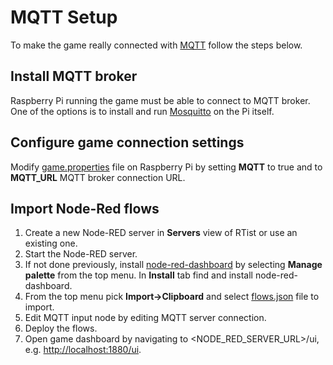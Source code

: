 # MQTT Setup
To make the game really connected with [MQTT](http://mqtt.org/) follow the steps below.
## Install MQTT broker
Raspberry Pi running the game must be able to connect to MQTT broker. One of the options is to install and run [Mosquitto](https://mosquitto.org/download/) on the Pi itself.

## Configure game connection settings
Modify [game.properties](game.properties) file on Raspberry Pi by setting 
**MQTT**  to true and to **MQTT_URL** MQTT broker connection URL.

## Import Node-Red flows
1. Create a new Node-RED server in **Servers** view of RTist or use an existing one.
2. Start the Node-RED server.
3. If not done previously, install [node-red-dashboard](https://flows.nodered.org/node/node-red-dashboard) by selecting **Manage palette** from the top menu. In **Install** tab find and install node-red-dashboard.
4. From the top menu pick **Import->Clipboard** and select [flows.json](node-red\flows.json) file to import.
5. Edit MQTT input node by editing MQTT server connection.
6. Deploy the flows.
7. Open game dashboard by navigating to <NODE_RED_SERVER_URL>/ui, e.g. [http://localhost:1880/ui](http://localhost:1880/ui).
